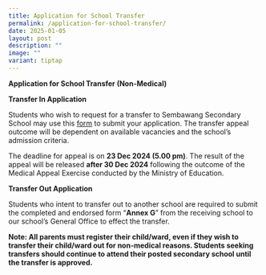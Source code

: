 ```yaml
---
title: Application for School Transfer
permalink: /application-for-school-transfer/
date: 2025-01-05
layout: post
description: ""
image: ""
variant: tiptap
---
```

<p><strong>Application for School Transfer (Non-Medical)</strong>
</p>
<p><strong>Transfer In Application</strong>
</p>
<p>Students who wish to request for a transfer to Sembawang Secondary School
may use this <a href="https://go.gov.sg/smbs1appeal2025" rel="noopener noreferrer nofollow" target="_blank">form</a> to
submit your application. The transfer appeal outcome will be dependent
on available vacancies and the school’s admission criteria.</p>
<p>The deadline for appeal is on <strong>23 Dec 2024 (5.00 pm)</strong>. The
result of the appeal will be released <strong>after 30 Dec 2024</strong> following
the outcome of the Medical Appeal Exercise conducted by the Ministry of
Education.</p>
<p><strong>Transfer Out Application</strong>
</p>
<p>Students who intent to transfer out to another school are required to
submit the completed and endorsed form “<strong>Annex G</strong>” from
the receiving school to our school’s General Office to effect the transfer.</p>
<p><strong>Note: All parents must register their child/ward, even if they wish to transfer their child/ward out for non-medical reasons. Students seeking transfers should continue to attend their posted secondary school until the transfer is approved.</strong>
</p>